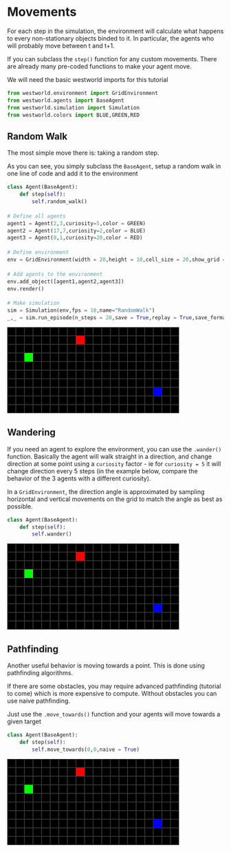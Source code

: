 # Movements

For each step in the simulation, the environment will calculate what happens to every non-stationary objects binded to it. 
In particular, the agents who will probably move between t and t+1. 

If you can subclass the ``step()`` function for any custom movements. There are already many pre-coded functions to make your agent move. 

We will need the basic westworld imports for this tutorial
```python
from westworld.environment import GridEnvironment
from westworld.agents import BaseAgent
from westworld.simulation import Simulation
from westworld.colors import BLUE,GREEN,RED
```

## Random Walk
The most simple move there is: taking a random step. 

As you can see, you simply subclass the ``BaseAgent``, setup a random walk in one line of code and add it to the environment  

```python
class Agent(BaseAgent):
    def step(self):
        self.random_walk()
        
# Define all agents     
agent1 = Agent(2,3,curiosity=5,color = GREEN)
agent2 = Agent(17,7,curiosity=2,color = BLUE)
agent3 = Agent(8,1,curiosity=20,color = RED)

# Define environment
env = GridEnvironment(width = 20,height = 10,cell_size = 20,show_grid = True)

# Add agents to the environment
env.add_object([agent1,agent2,agent3])
env.render()

# Make simulation
sim = Simulation(env,fps = 10,name="RandomWalk")
_,_ = sim.run_episode(n_steps = 20,save = True,replay = True,save_format="gif")
```
![](./img/RandomWalk_1631837258.gif)

## Wandering
If you need an agent to explore the environment, you can use the ``.wander()`` function. 
Basically the agent will walk straight in a direction, and change direction at some point using a ``curiosity`` factor - ie for ``curiosity = 5`` it will change direction every 5 steps (in the example below, compare the behavior of the 3 agents with a different curiosity). 

In a ``GridEnvironment``, the direction angle is approximated by sampling horizontal and vertical movements on the grid to match the angle as best as possible.

```python
class Agent(BaseAgent):
    def step(self):
        self.wander()
```
![](./img/RandomWalk_1631836560.gif)


## Pathfinding
Another useful behavior is moving towards a point. This is done using pathfinding algorithms. 

If there are some obstacles, you may require advanced pathfinding (tutorial to come) which is more expensive to compute. Without obstacles you can use naive pathfinding. 

Just use the ``.move_towards()`` function and your agents will move towards a given target

```python
class Agent(BaseAgent):
    def step(self):
        self.move_towards(0,0,naive = True)
```
![](./img/RandomWalk_1631837025.gif)
